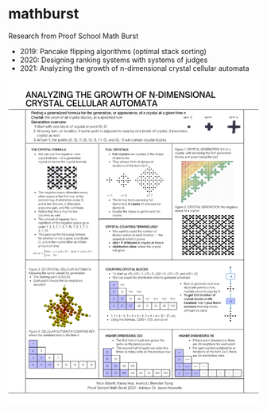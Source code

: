 # mathburst
Research from Proof School Math Burst
- 2019: Pancake flipping algorithms (optimal stack sorting)
- 2020: Designing ranking systems with systems of judges
- 2021: Analyzing the growth of n-dimensional crystal cellular automata

![2021 Research](images/mathburst2021_img.png)
